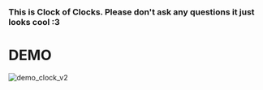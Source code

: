 <H3>This is Clock of Clocks. Please don't ask any questions it just looks cool :3</H3>


<H1>DEMO</H1>

![demo_clock_v2](https://github.com/SlvkZuyev/ClockOfClocks/assets/86548856/d1de4a7d-ed43-40df-84eb-927fbf242e0a)

